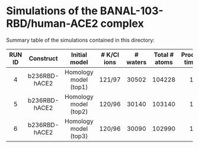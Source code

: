 # Simulations of the BANAL-103-RBD/human-ACE2 complex
Summary table of the simulations contained in this directory:

|   RUN ID	   |  Construct	| Initial model	| # K/Cl ions |	 # waters | Total # atoms | Production time [ns] |
| :------: |  :------:  |     :------:  | :------:    | :------:  | :------:      | :------:             |
| 4 | b236RBD-hACE2 | Homology model (top1) | 121/97 | 30502 | 104228 | 1000
| 5 | b236RBD-hACE2 | Homology model (top2) | 120/96 | 30140 | 103140 | 1000
| 6 | b236RBD-hACE2 | Homology model (top3) | 120/96 | 30090 | 102990| 1000
